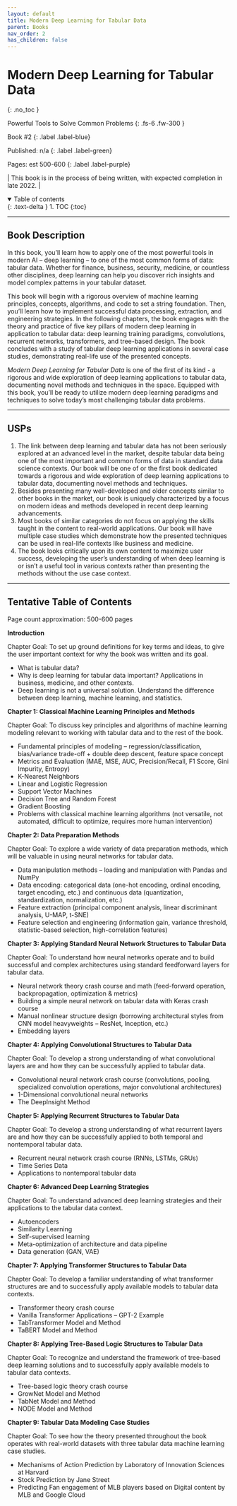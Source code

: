 ```yaml
---
layout: default
title: Modern Deep Learning for Tabular Data
parent: Books
nav_order: 2
has_children: false
---
```


# Modern Deep Learning for Tabular Data
{: .no_toc }

Powerful Tools to Solve Common Problems
{: .fs-6 .fw-300 }

Book #2
{: .label .label-blue}

Published: n/a
{: .label .label-green}

Pages: est 500-600
{: .label .label-purple}

| This book is in the process of being written, with expected completion in late 2022. |

<details open markdown="block">
  <summary>
    Table of contents
  </summary>
  {: .text-delta }
1. TOC
{:toc}
</details>

---

## Book Description 

In this book, you’ll learn how to apply one of the most powerful tools in modern AI – deep learning – to one of the most common forms of data: tabular data. Whether for finance, business, security, medicine, or countless other disciplines, deep learning can help you discover rich insights and model complex patterns in your tabular dataset. 

This book will begin with a rigorous overview of machine learning principles, concepts, algorithms, and code to set a string foundation. Then, you’ll learn how to implement successful data processing, extraction, and engineering strategies. In the following chapters, the book engages with the theory and practice of five key pillars of modern deep learning in application to tabular data: deep learning training paradigms, convolutions, recurrent networks, transformers, and tree-based design. The book concludes with a study of tabular deep learning applications in several case studies, demonstrating real-life use of the presented concepts. 

*Modern Deep Learning for Tabular Data* is one of the first of its kind - a rigorous and wide exploration of deep learning applications to tabular data, documenting novel methods and techniques in the space. Equipped with this book, you’ll be ready to utilize modern deep learning paradigms and techniques to solve today’s most challenging tabular data problems. 

---

## USPs
1. The link between deep learning and tabular data has not been seriously explored at an advanced level in the market, despite tabular data being one of the most important and common forms of data in standard data science contexts. Our book will be one of or the first book dedicated towards a rigorous and wide exploration of deep learning applications to tabular data, documenting novel methods and techniques. 
2. Besides presenting many well-developed and older concepts similar to other books in the market, our book is uniquely characterized by a focus on modern ideas and methods developed in recent deep learning advancements. 
3. Most books of similar categories do not focus on applying the skills taught in the content to real-world applications. Our book will have multiple case studies which demonstrate how the presented techniques can be used in real-life contexts like business and medicine. 
4. The book looks critically upon its own content to maximize user success, developing the user’s understanding of when deep learning is or isn’t a useful tool in various contexts rather than presenting the methods without the use case context. 

---

## Tentative Table of Contents

Page count approximation: 500-600 pages

**Introduction**

Chapter Goal: To set up ground definitions for key terms and ideas, to give the user important context for why the book was written and its goal. 
- What is tabular data? 
- Why is deep learning for tabular data important? Applications in business, medicine, and other contexts. 
- Deep learning is not a universal solution. Understand the difference between deep learning, machine learning, and statistics. 

**Chapter 1:  Classical Machine Learning Principles and Methods**

Chapter Goal: To discuss key principles and algorithms of machine learning modeling relevant to working with tabular data and to the rest of the book. 
- Fundamental principles of modeling – regression/classification, bias/variance trade-off + double deep descent, feature space concept 
- Metrics and Evaluation (MAE, MSE, AUC, Precision/Recall, F1 Score, Gini Impurity, Entropy) 
- K-Nearest Neighbors 
- Linear and Logistic Regression 
- Support Vector Machines 
- Decision Tree and Random Forest 
- Gradient Boosting 
- Problems with classical machine learning algorithms (not versatile, not automated, difficult to optimize, requires more human intervention) 

**Chapter 2:  Data Preparation Methods**

Chapter Goal: To explore a wide variety of data preparation methods, which will be valuable in using neural networks for tabular data. 
- Data manipulation methods – loading and manipulation with Pandas and NumPy 
- Data encoding: categorical data (one-hot encoding, ordinal encoding, target encoding, etc.) and continuous data (quantization, standardization, normalization, etc.) 
- Feature extraction (principal component analysis, linear discriminant analysis, U-MAP, t-SNE) 
- Feature selection and engineering (information gain, variance threshold, statistic-based selection, high-correlation features) 

**Chapter 3: Applying Standard Neural Network Structures to Tabular Data**

Chapter Goal: To understand how neural networks operate and to build successful and complex architectures using standard feedforward layers for tabular data. 
- Neural network theory crash course and math (feed-forward operation, backpropagation, optimization & metrics) 
- Building a simple neural network on tabular data with Keras crash course 
- Manual nonlinear structure design (borrowing architectural styles from CNN model heavyweights – ResNet, Inception, etc.) 
- Embedding layers 

**Chapter 4: Applying Convolutional Structures to Tabular Data**

Chapter Goal: To develop a strong understanding of what convolutional layers are and how they can be successfully applied to tabular data. 
- Convolutional neural network crash course (convolutions, pooling, specialized convolution operations, major convolutional architectures) 
- 1-Dimensional convolutional neural networks 
- The DeepInsight Method 

**Chapter 5: Applying Recurrent Structures to Tabular Data**

Chapter Goal: To develop a strong understanding of what recurrent layers are and how they can be successfully applied to both temporal and nontemporal tabular data. 
- Recurrent neural network crash course (RNNs, LSTMs, GRUs) 
- Time Series Data 
- Applications to nontemporal tabular data 

**Chapter 6: Advanced Deep Learning Strategies**

Chapter Goal: To understand advanced deep learning strategies and their applications to the tabular data context. 
- Autoencoders 
- Similarity Learning 
- Self-supervised learning 
- Meta-optimization of architecture and data pipeline 
- Data generation (GAN, VAE) 

**Chapter 7: Applying Transformer Structures to Tabular Data**

Chapter Goal: To develop a familiar understanding of what transformer structures are and to successfully apply available models to tabular data contexts. 
- Transformer theory crash course 
- Vanilla Transformer Applications – GPT-2 Example 
- TabTransformer Model and Method 
- TaBERT Model and Method 


**Chapter 8: Applying Tree-Based Logic Structures to Tabular Data**

Chapter Goal: To recognize and understand the framework of tree-based deep learning solutions and to successfully apply available models to tabular data contexts. 
- Tree-based logic theory crash course 
- GrowNet Model and Method 
- TabNet Model and Method 
- NODE Model and Method 

**Chapter 9: Tabular Data Modeling Case Studies**

Chapter Goal: To see how the theory presented throughout the book operates with real-world datasets with three tabular data machine learning case studies. 
- Mechanisms of Action Prediction by Laboratory of Innovation Sciences at Harvard 
- Stock Prediction by Jane Street 
- Predicting Fan engagement of MLB players based on Digital content by MLB and Google Cloud

